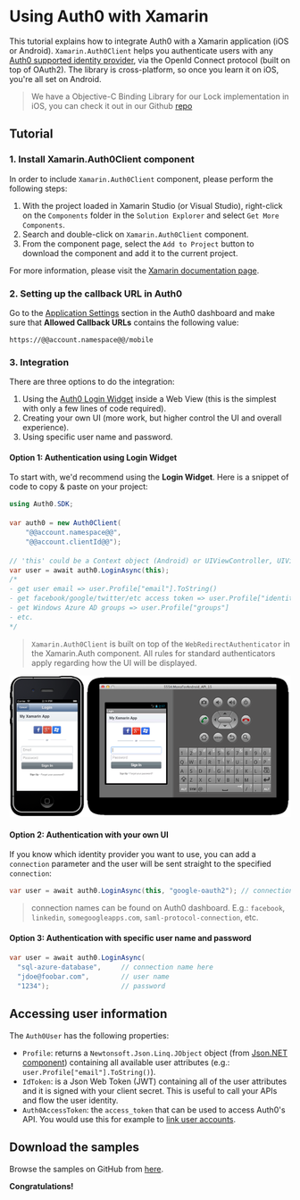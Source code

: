 # Using Auth0 with Xamarin

This tutorial explains how to integrate Auth0 with a Xamarin application (iOS or Android). `Xamarin.Auth0Client` helps you authenticate users with any [Auth0 supported identity provider](identityproviders), via the OpenId Connect protocol (built on top of OAuth2). The library is cross-platform, so once you learn it on iOS, you're all set on Android.

> We have a Objective-C Binding Library for our Lock implementation in iOS, you can check it out in our Github [repo](https://github.com/auth0/Lock.Xamarin)

## Tutorial

### 1. Install Xamarin.Auth0Client component

In order to include `Xamarin.Auth0Client` component, please perform the following steps:

  1. With the project loaded in Xamarin Studio (or Visual Studio), right-click on the `Components` folder in the `Solution Explorer` and select `Get More Components`.
  2. Search and double-click on `Xamarin.Auth0Client` component.
  3. From the component page, select the `Add to Project` button to download the component and add it to the current project.

For more information, please visit the <a target="_blank" href="http://docs.xamarin.com/guides/cross-platform/application_fundamentals/components_walkthrough">Xamarin documentation page</a>.

### 2. Setting up the callback URL in Auth0

<div class="setup-callback">
<p>Go to the <a href="@@uiAppSettingsURL@@" target="_new">Application Settings</a> section in the Auth0 dashboard and make sure that <strong>Allowed Callback URLs</strong> contains the following value:</p>

<pre><code>https://@@account.namespace@@/mobile</pre></code>
</div>

### 3. Integration
There are three options to do the integration:

1. Using the [Auth0 Login Widget](login-widget2) inside a Web View (this is the simplest with only a few lines of code required).
2. Creating your own UI (more work, but higher control the UI and overall experience).
3. Using specific user name and password.

#### Option 1: Authentication using Login Widget

To start with, we'd recommend using the __Login Widget__. Here is a snippet of code to copy & paste on your project:

```csharp
using Auth0.SDK;

var auth0 = new Auth0Client(
	"@@account.namespace@@",
	"@@account.clientId@@");

// 'this' could be a Context object (Android) or UIViewController, UIView, UIBarButtonItem (iOS)
var user = await auth0.LoginAsync(this);
/*
- get user email => user.Profile["email"].ToString()
- get facebook/google/twitter/etc access token => user.Profile["identities"][0]["access_token"]
- get Windows Azure AD groups => user.Profile["groups"]
- etc.
*/
```

> `Xamarin.Auth0Client` is built on top of the `WebRedirectAuthenticator` in the Xamarin.Auth component. All rules for standard authenticators apply regarding how the UI will be displayed.

![](../media/articles/xamarin.auth0client.png)

#### Option 2: Authentication with your own UI

If you know which identity provider you want to use, you can add a `connection` parameter and the user will be sent straight to the specified `connection`:

```csharp
var user = await auth0.LoginAsync(this, "google-oauth2"); // connection name here
```

> connection names can be found on Auth0 dashboard. E.g.: `facebook`, `linkedin`, `somegoogleapps.com`, `saml-protocol-connection`, etc.

#### Option 3: Authentication with specific user name and password

```csharp
var user = await auth0.LoginAsync(
  "sql-azure-database",   	// connection name here
  "jdoe@foobar.com",      	// user name
  "1234");             		// password
```

## Accessing user information

The `Auth0User` has the following properties:

* `Profile`: returns a `Newtonsoft.Json.Linq.JObject` object (from [Json.NET component](http://components.xamarin.com/view/json.net/)) containing all available user attributes (e.g.: `user.Profile["email"].ToString()`).
* `IdToken`: is a Json Web Token (JWT) containing all of the user attributes and it is signed with your client secret. This is useful to call your APIs and flow the user identity.
* `Auth0AccessToken`: the `access_token` that can be used to access Auth0's API. You would use this for example to [link user accounts](link-accounts).

## Download the samples

Browse the samples on GitHub from [here](https://github.com/auth0/Xamarin.Auth0Client/tree/master/samples).


**Congratulations!**
